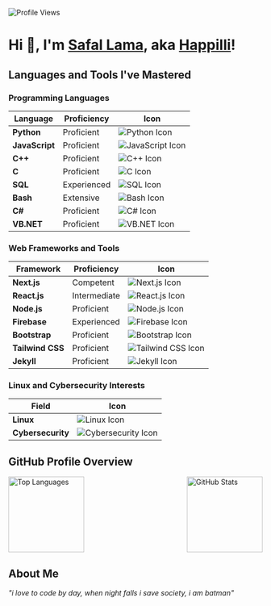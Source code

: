 ![Profile Views](https://komarev.com/ghpvc/?username=ryuzinoh)

# Hi 👋, I'm [Safal Lama](https://safallama.com.np), aka [Happilli](https://github.com/happilli)!

## Languages and Tools I've Mastered

### Programming Languages
| **Language** | **Proficiency** | **Icon** |
|--------------|-----------------|----------|
| **Python**   | Proficient      | ![Python Icon](https://raw.githubusercontent.com/devicons/devicon/master/icons/python/python-original.svg) |
| **JavaScript** | Proficient    | ![JavaScript Icon](https://raw.githubusercontent.com/devicons/devicon/master/icons/javascript/javascript-original.svg) |
| **C++**      | Proficient      | ![C++ Icon](https://raw.githubusercontent.com/devicons/devicon/master/icons/cplusplus/cplusplus-original.svg) |
| **C**        | Proficient      | ![C Icon](https://raw.githubusercontent.com/devicons/devicon/master/icons/c/c-original.svg) |
| **SQL**      | Experienced     | ![SQL Icon](https://raw.githubusercontent.com/devicons/devicon/master/icons/mysql/mysql-original.svg) |
| **Bash**     | Extensive       | ![Bash Icon](https://raw.githubusercontent.com/devicons/devicon/master/icons/bash/bash-original.svg) |
| **C#**       | Proficient      | ![C# Icon](https://raw.githubusercontent.com/devicons/devicon/master/icons/csharp/csharp-original.svg) |
| **VB.NET**   | Proficient      | ![VB.NET Icon](https://cdn.jsdelivr.net/gh/devicons/devicon@latest/icons/visualbasic/visualbasic-original.svg) |

### Web Frameworks and Tools
| **Framework** | **Proficiency** | **Icon** |
|---------------|-----------------|----------|
| **Next.js**   | Competent       | ![Next.js Icon](https://cdn.jsdelivr.net/gh/devicons/devicon@latest/icons/nextjs/nextjs-original.svg) |
| **React.js**  | Intermediate    | ![React.js Icon](https://raw.githubusercontent.com/devicons/devicon/master/icons/react/react-original.svg) |
| **Node.js**   | Proficient      | ![Node.js Icon](https://raw.githubusercontent.com/devicons/devicon/master/icons/nodejs/nodejs-original.svg) |
| **Firebase**  | Experienced     | ![Firebase Icon](https://cdn.jsdelivr.net/gh/devicons/devicon@latest/icons/firebase/firebase-original.svg) |
| **Bootstrap** | Proficient      | ![Bootstrap Icon](https://raw.githubusercontent.com/devicons/devicon/master/icons/bootstrap/bootstrap-original.svg) |
| **Tailwind CSS** | Proficient    | ![Tailwind CSS Icon](https://raw.githubusercontent.com/devicons/devicon/master/icons/tailwindcss/tailwindcss-original.svg) |
| **Jekyll**    | Proficient      | ![Jekyll Icon](https://raw.githubusercontent.com/devicons/devicon/master/icons/jekyll/jekyll-original.svg) |

### Linux and Cybersecurity Interests
| **Field**     | **Icon** |
|---------------|----------|
| **Linux**     | ![Linux Icon](https://raw.githubusercontent.com/devicons/devicon/master/icons/linux/linux-original.svg) |
| **Cybersecurity** | ![Cybersecurity Icon](https://img.icons8.com/fluency/48/fingerprint.png) |

## GitHub Profile Overview

<div style="display: flex; align-items: center; justify-content: space-between;">
  <a href="https://github.com/ryuzinoh">
    <img src="https://github-readme-stats.vercel.app/api/top-langs/?username=ryuzinoh&layout=compact&theme=midnight-purple" alt="Top Languages" height="150">
  </a>
  
  <a href="https://github.com/ryuzinoh">
    <img src="https://github-readme-stats.vercel.app/api?username=ryuzinoh&layout=compact&show_icons=true&theme=midnight-purple" alt="GitHub Stats" height="150">
  </a>
</div>

## About Me

*"i love to code by day, when night falls i save society, _i am batman_"*
